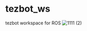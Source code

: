 # tezbot_ws
tezbot workspace for ROS
![1111 (2)](https://user-images.githubusercontent.com/91978157/136082488-b3a16a01-75e8-4980-9c56-b9e3c195fcf6.gif)
